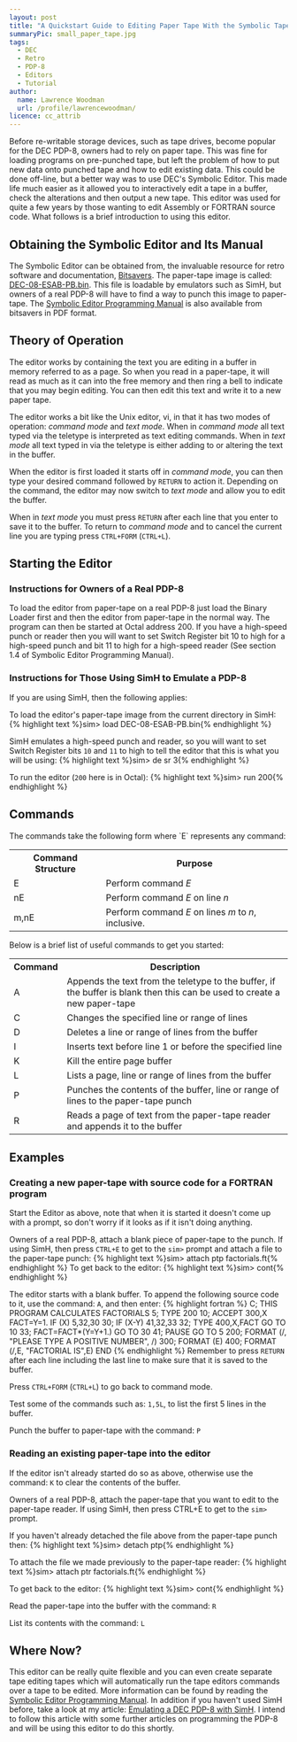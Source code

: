 ```yaml
---
layout: post
title: "A Quickstart Guide to Editing Paper Tape With the Symbolic Tape Editor on the DEC PDP-8"
summaryPic: small_paper_tape.jpg
tags:
  - DEC
  - Retro
  - PDP-8
  - Editors
  - Tutorial
author:
  name: Lawrence Woodman
  url: /profile/lawrencewoodman/
licence: cc_attrib
---
```

Before re-writable storage devices, such as tape drives, become popular for the DEC PDP-8, owners had to rely on paper tape.  This was fine for loading programs on pre-punched tape, but left the problem of how to put new data onto punched tape and how to edit existing data.  This could be done off-line, but a better way was to use DEC's Symbolic Editor.  This made life much easier as it allowed you to interactively edit a tape in a buffer, check the alterations and then output a new tape.  This editor was used for quite a few years by those wanting to edit Assembly or FORTRAN source code.  What follows is a brief introduction to using this editor.

<h2>Obtaining the Symbolic Editor and Its Manual</h2>
The Symbolic Editor can be obtained from, the invaluable resource for retro software and documentation, <a href="http://bitsavers.org">Bitsavers</a>.  The paper-tape image is called: <a href="http://bitsavers.org/bits/DEC/pdp8/From_pdp8.hachti.de/hachti-pdp8-tapes/DEC-08-ESAB-PB.bin">DEC-08-ESAB-PB.bin</a>.  This file is loadable by emulators such as SimH, but owners of a real PDP-8 will have to find a way to punch this image to paper-tape.  The <a href="http://www.bitsavers.org/pdf/dec/pdp8/software/DEC-08-ESAB-D_EDITOR_Man.pdf">Symbolic Editor Programming Manual</a> is also available from bitsavers in PDF format.

<h2>Theory of Operation</h2>
The editor works by containing the text you are editing in a buffer in memory referred to as a page.  So when you read in a paper-tape, it will read as much as it can into the free memory and then ring a bell to indicate that you may begin editing.  You can then edit this text and write it to a new paper tape.

The editor works a bit like the Unix editor, vi, in that it has two modes of operation: _command mode_ and _text mode_.  When in _command mode_ all text typed via the teletype is interpreted as text editing commands.  When in _text mode_ all text typed in via the teletype is either adding to or altering the text in the buffer.

When the editor is first loaded it starts off in _command mode_, you can then type your desired command followed by `RETURN` to action it.  Depending on the command, the editor may now switch to _text mode_ and allow you to edit the buffer.

When in _text mode_ you must press `RETURN` after each line that you enter to save it to the buffer.  To return to _command mode_ and to cancel the current line you are typing press `CTRL+FORM` (`CTRL+L`).

<h2>Starting the Editor</h2>
<h3>Instructions for Owners of a Real PDP-8</h3>
To load the editor from paper-tape on a real PDP-8 just load the Binary Loader first and then the editor from paper-tape in the normal way.  The program can then be started at Octal address 200.  If you have a high-speed punch or reader then you will want to set Switch Register bit 10 to high for a high-speed punch and bit 11 to high for a high-speed reader (See section 1.4 of Symbolic Editor Programming Manual).

<h3>Instructions for Those Using SimH to Emulate a PDP-8</h3>
If you are using SimH, then the following applies:

To load the editor's paper-tape image from the current directory in SimH:
{% highlight text %}sim> load DEC-08-ESAB-PB.bin{% endhighlight %}

SimH emulates a high-speed punch and reader, so you will want to set Switch Register bits `10` and `11` to high to tell the editor that this is what you will be using:
{% highlight text %}sim> de sr 3{% endhighlight %}

To run the editor (`200` here is in Octal):
{% highlight text %}sim> run 200{% endhighlight %}


<h2>Commands</h2>
The commands take the following form where `E` represents any command:
<table class="neatTable">
<tr><th>Command Structure</th><th>Purpose</th></tr>
<tr><td>E</td><td>Perform command <em>E</em></td></tr>
<tr><td>nE</td><td>Perform command <em>E</em> on line <em>n</em></td></tr>
<tr><td>m,nE</td><td>Perform command <em>E</em> on lines <em>m</em> to <em>n</em>, inclusive.</td></tr>
</table>


Below is a brief list of useful commands to get you started:
<table class="neatTable">
<tr><th>Command</th><th>Description</th></tr>
<tr><td>A</td><td>Appends the text from the teletype to the buffer, if the buffer is blank then this can be used to create a new paper-tape</td></tr>
<tr><td>C</td><td>Changes the specified line or range of lines</td></tr>
<tr><td>D</td><td>Deletes a line or range of lines from the buffer</td></tr>
<tr><td>I</td><td>Inserts text before line 1 or before the specified line</td></tr>
<tr><td>K</td><td>Kill the entire page buffer</td></tr>
<tr><td>L</td><td>Lists a page, line or range of lines from the buffer</td></tr>
<tr><td>P</td><td>Punches the contents of the buffer, line or range of lines to the paper-tape punch</td></tr>
<tr><td>R</td><td>Reads a page of text from the paper-tape reader and appends it to the buffer</td></tr>
</table>

<h2>Examples</h2>

<h3>Creating a new paper-tape with source code for a FORTRAN program</h3>

Start the Editor as above, note that when it is started it doesn't come up with a prompt, so don't worry if it looks as if it isn't doing anything.

Owners of a real PDP-8, attach a blank piece of paper-tape to the punch.
If using SimH, then press `CTRL+E` to get to the `sim>` prompt and attach a file to the paper-tape punch:
{% highlight text %}sim> attach ptp factorials.ft{% endhighlight %}
To get back to the editor:
{% highlight text %}sim> cont{% endhighlight %}

The editor starts with a blank buffer.  To append the following source code to it, use the command: `A`, and then enter:
{% highlight fortran %}
C;      THIS PROGRAM CALCULATES FACTORIALS
5;      TYPE 200
10;     ACCEPT 300,X
        FACT=Y=1.
        IF (X) 5,32,30
30;     IF (X-Y) 41,32,33
32;     TYPE 400,X,FACT
        GO TO 10
33;     FACT=FACT*(Y=Y+1.)
        GO TO 30
41;     PAUSE
        GO TO 5
200;    FORMAT (/, "PLEASE TYPE A POSITIVE NUMBER", /)
300;    FORMAT (E)
400;    FORMAT (/,E, "FACTORIAL IS",E)
        END
{% endhighlight %}
Remember to press `RETURN` after each line including the last line to make sure that it is saved to the buffer.

Press `CTRL+FORM` (`CTRL+L`) to go back to command mode.

Test some of the commands such as: `1,5L`, to list the first 5 lines in the buffer.

Punch the buffer to paper-tape with the command: `P`

<h3>Reading an existing paper-tape into the editor</h3>

If the editor isn't already started do so as above, otherwise use the command: `K` to clear the contents of the buffer.

Owners of a real PDP-8, attach the paper-tape that you want to edit to the paper-tape reader.
If using SimH, then press CTRL+E to get to the `sim>` prompt.

If you haven't already detached the file above from the paper-tape punch then:
{% highlight text %}sim> detach ptp{% endhighlight %}

To attach the file we made previously to the paper-tape reader:
{% highlight text %}sim> attach ptr factorials.ft{% endhighlight %}

To get back to the editor:
{% highlight text %}sim> cont{% endhighlight %}

Read the paper-tape into the buffer with the command: `R`

List its contents with the command: `L`

<h2>Where Now?</h2>
This editor can be really quite flexible and you can even create separate tape editing tapes which will automatically run the tape editors commands over a tape to be edited.  More information can be found by reading the <a href="http://www.bitsavers.org/pdf/dec/pdp8/software/DEC-08-ESAB-D_EDITOR_Man.pdf">Symbolic Editor Programming Manual</a>.  In addition if you haven't used SimH before, take a look at my article: <a href="/2009/05/26/emulating-a-dec-pdp8-with-simh/">Emulating a DEC PDP-8 with SimH</a>.  I intend to follow this article with some further articles on programming the PDP-8 and will be using this editor to do this shortly.
